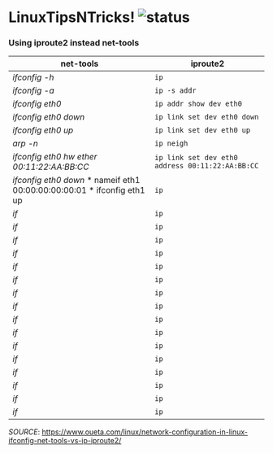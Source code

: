 # LinuxTipsNTricks! ![status](https://img.shields.io/readthedocs/pip.svg)
### Using iproute2 instead net-tools

| net-tools | iproute2 |
| --- | --- |
| *ifconfig -h* | `ip` |
| *ifconfig -a* | `ip -s addr` |
| *ifconfig eth0* | `ip addr show dev eth0` |
| *ifconfig eth0 down* | `ip link set dev eth0 down` |
| *ifconfig eth0 up* | `ip link set dev eth0 up` |
| *arp -n* | `ip neigh` |
| *ifconfig eth0 hw ether 00:11:22:AA:BB:CC* | `ip link set dev eth0 address 00:11:22:AA:BB:CC` |
| *ifconfig eth0 down* \*  nameif eth1 00:00:00:00:00:01 \*  ifconfig eth1 up | `ip` |
| *if* | `ip` |
| *if* | `ip` |
| *if* | `ip` |
| *if* | `ip` |
| *if* | `ip` |
| *if* | `ip` |
| *if* | `ip` |
| *if* | `ip` |
| *if* | `ip` |
| *if* | `ip` |
| *if* | `ip` |
| *if* | `ip` |
| *if* | `ip` |
| *if* | `ip` |
| *if* | `ip` |
| *if* | `ip` |

*SOURCE*: https://www.oueta.com/linux/network-configuration-in-linux-ifconfig-net-tools-vs-ip-iproute2/
